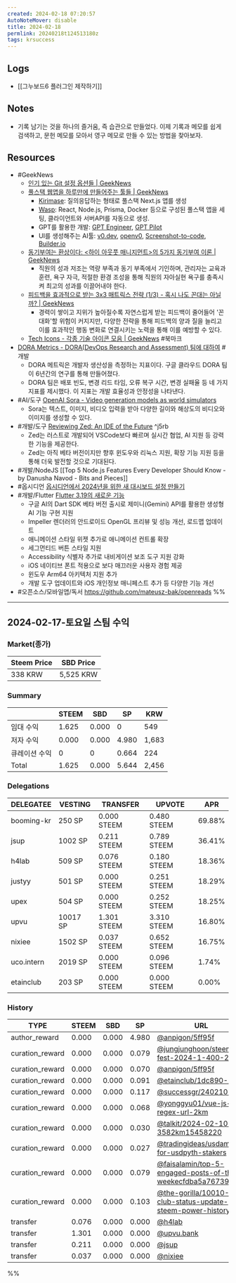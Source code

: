 ```yaml
---
created: 2024-02-18 07:20:57
AutoNoteMover: disable
title: 2024-02-18
permlink: 20240218t124513180z
tags: krsuccess
---
```


## Logs

- [[그누보드6 플러그인 제작하기]]

## Notes

- 기록 남기는 것을 하나의 즐거움, 즉 습관으로 만들었다. 이제 기록과 메모를 쉽게 검색하고, 문헌 메모를 모아서 영구 메모로 만들 수 있는 방법을 찾아보자.

## Resources
- #GeekNews
	- [인기 있는 Git 설정 옵션들 | GeekNews](https://news.hada.io/topic?id=13405)
	- [풀스택 웹앱을 하루만에 만들어주는 툴들 | GeekNews](https://news.hada.io/topic?id=13418)
		- [Kirimase](https://github.com/nicoalbanese/kirimase): 질의응답하는 형태로 풀스택 Next.js 앱를 생성
		- [Wasp](https://wasp-lang.dev/): React, Node.js, Prisma, Docker 등으로 구성된 풀스택 앱을 세팅, 클라이언트와 서버API를 자동으로 생성.
		- GPT를 활용한 개발: [GPT Engineer](https://github.com/gpt-engineer-org/gpt-engineer), [GPT Pilot](https://github.com/Pythagora-io/gpt-pilot)
		- UI를 생성해주는 AI툴: [v0.dev](https://v0.dev/), [openv0](https://github.com/raidendotai/openv0), [Screenshot-to-code](https://github.com/abi/screenshot-to-code), [Builder.io](https://builder.io/)
	- [동기부여는 환상이다: <하이 아웃풋 매니지먼트>의 5가지 동기부여 이론 | GeekNews](https://news.hada.io/topic?id=13407)
		- 직원의 성과 저조는 역량 부족과 동기 부족에서 기인하며, 관리자는 교육과 훈련, 욕구 자극, 적절한 환경 조성을 통해 직원의 자아실현 욕구를 충족시켜 최고의 성과를 이끌어내야 한다.
	- [피드백을 효과적으로 받는 3x3 매트릭스 전략 (1/3) - 혹시 나도 꼰대는 아닐까? | GeekNews](https://news.hada.io/topic?id=13406)
		- 경력이 쌓이고 지위가 높아질수록 자연스럽게 받는 피드백이 줄어들어 '꼰대화'할 위험이 커지지만, 다양한 전략을 통해 피드백의 양과 질을 늘리고 이를 효과적인 행동 변화로 연결시키는 노력을 통해 이를 예방할 수 있다.
	- [Tech Icons - 각종 기술 아이콘 모음 | GeekNews](https://news.hada.io/topic?id=13403) #북마크
- [DORA Metrics - DORA(DevOps Research and Assessment) 팀에 대하여](https://medium.com/@proofer.tech/dora-metrics-1-dora-devops-research-and-assessment-%ED%8C%80%EC%97%90-%EB%8C%80%ED%95%98%EC%97%AC-ea75c90a29d1) #개발
	- DORA 메트릭은 개발자 생산성을 측정하는 지표이다. 구글 클라우드 DORA 팀이 6년간의 연구를 통해 만들어졌다.
	- DORA 팀은 배포 빈도, 변경 리드 타임, 오류 복구 시간, 변경 실패율 등 네 가지 지표를 제시했다. 이 지표는 개발 효율성과 안정성을 나타낸다.
- #AI/도구 [OpenAI Sora - Video generation models as world simulators](https://openai.com/research/video-generation-models-as-world-simulators)
	- Sora는 텍스트, 이미지, 비디오 입력을 받아 다양한 길이와 해상도의 비디오와 이미지를 생성할 수 있다.
- #개발/도구 [Reviewing Zed: An IDE of the Future](https://blog.stackademic.com/reviewing-zed-the-ide-of-the-future-305d681d990c) ^j5rb
	- Zed는 러스트로 개발되어 VSCode보다 빠르며 실시간 협업, AI 지원 등 강력한 기능을 제공한다. 
	- Zed는 아직 베타 버전이지만 향후 윈도우와 리눅스 지원, 확장 기능 지원 등을 통해 더욱 발전할 것으로 기대된다.
- #개발/NodeJS [[Top 5 Node.js Features Every Developer Should Know - by Danusha Navod - Bits and Pieces]]
- #옵시디언 [옵시디언에서 2024년을 위한 새 대시보드 설정 만들기](https://www.reddit.com/r/ObsidianMD/comments/18sudgs/creating_a_new_dashboard_setup_for_2024_in/)
- #개발/Flutter [Flutter 3.19의 새로운 기능](https://medium.com/flutter/whats-new-in-flutter-3-19-58b1aae242d2)
	- 구글 AI의 Dart SDK 베타 버전 출시로 제미니(Gemini) API를 활용한 생성형 AI 기능 구현 지원
	- Impeller 렌더러의 안드로이드 OpenGL 프리뷰 및 성능 개선, 로드맵 업데이트 
	- 애니메이션 스타일 위젯 추가로 애니메이션 컨트롤 확장 
	- 세그먼티드 버튼 스타일 지원 
	- Accessibility 식별자 추가로 내비게이션 보조 도구 지원 강화
	- iOS 네이티브 폰트 적용으로 보다 매끄러운 사용자 경험 제공
	- 윈도우 Arm64 아키텍처 지원 추가 
	- 개발 도구 업데이트와 iOS 개인정보 매니페스트 추가 등 다양한 기능 개선
- #오픈소스/모바일앱/독서 https://github.com/mateusz-bak/openreads
%%
---

## 2024-02-17-토요일 스팀 수익

### Market(종가)
| Steem Price | SBD Price |
| --- | --- |
| 338 KRW | 5,525 KRW |

### Summary
| | STEEM | SBD | SP | KRW |
| --- | --- | --- | --- |--- |
| 임대 수익 | 1.625 | 0.000 | 0 | 549 |
| 저자 수익 | 0.000 | 0.000 | 4.980 | 1,683 |
| 큐레이션 수익 | 0 | 0 | 0.664 | 224 |
| Total | 1.625 | 0.000 | 5.644 | 2,456 |

### Delegations
| DELEGATEE | VESTING | TRANSFER | UPVOTE | APR |
| --- | --- | --- | --- | --- |
| booming-kr | 250 SP | 0.000 STEEM | 0.480 STEEM | 69.88% |
| jsup | 1002 SP | 0.211 STEEM | 0.789 STEEM | 36.41% |
| h4lab | 509 SP | 0.076 STEEM | 0.180 STEEM | 18.36% |
| justyy | 501 SP | 0.000 STEEM | 0.251 STEEM | 18.29% |
| upex | 504 SP | 0.000 STEEM | 0.252 STEEM | 18.25% |
| upvu | 10017 SP | 1.301 STEEM | 3.310 STEEM | 16.80% |
| nixiee | 1502 SP | 0.037 STEEM | 0.652 STEEM | 16.75% |
| uco.intern | 2019 SP | 0.000 STEEM | 0.096 STEEM | 1.74% |
| etainclub | 203 SP | 0.000 STEEM | 0.000 STEEM | 0.00% |

### History
| TYPE | STEEM | SBD | SP | URL |
| --- | --- | --- | --- | --- |
| author_reward | 0.000 | 0.000 | 4.980 | [@anpigon/5ff95f](https://steemit.com/@anpigon/5ff95f) |
| curation_reward | 0.000 | 0.000 | 0.079 | [@jungjunghoon/steem-fest-2024-1-400-2-14](https://steemit.com/@jungjunghoon/steem-fest-2024-1-400-2-14) |
| curation_reward | 0.000 | 0.000 | 0.070 | [@anpigon/5ff95f](https://steemit.com/@anpigon/5ff95f) |
| curation_reward | 0.000 | 0.000 | 0.091 | [@etainclub/1dc890-10](https://steemit.com/@etainclub/1dc890-10) |
| curation_reward | 0.000 | 0.000 | 0.117 | [@successgr/240210-](https://steemit.com/@successgr/240210-) |
| curation_reward | 0.000 | 0.000 | 0.068 | [@yonggyu01/vue-js-regex-url-2km](https://steemit.com/@yonggyu01/vue-js-regex-url-2km) |
| curation_reward | 0.000 | 0.000 | 0.030 | [@talkit/2024-02-10-3582km15458220](https://steemit.com/@talkit/2024-02-10-3582km15458220) |
| curation_reward | 0.000 | 0.000 | 0.027 | [@tradingideas/usdamber-for-usdpyth-stakers](https://steemit.com/@tradingideas/usdamber-for-usdpyth-stakers) |
| curation_reward | 0.000 | 0.000 | 0.079 | [@faisalamin/top-5-engaged-posts-of-the-weekecfdba5a76739est](https://steemit.com/@faisalamin/top-5-engaged-posts-of-the-weekecfdba5a76739est) |
| curation_reward | 0.000 | 0.000 | 0.103 | [@the-gorilla/10010-club-status-update-steem-power-history](https://steemit.com/@the-gorilla/10010-club-status-update-steem-power-history) |
| transfer | 0.076 | 0.000 | 0.000 | [@h4lab](https://steemit.com/@h4lab) |
| transfer | 1.301 | 0.000 | 0.000 | [@upvu.bank](https://steemit.com/@upvu.bank) |
| transfer | 0.211 | 0.000 | 0.000 | [@jsup](https://steemit.com/@jsup) |
| transfer | 0.037 | 0.000 | 0.000 | [@nixiee](https://steemit.com/@nixiee) |




%%